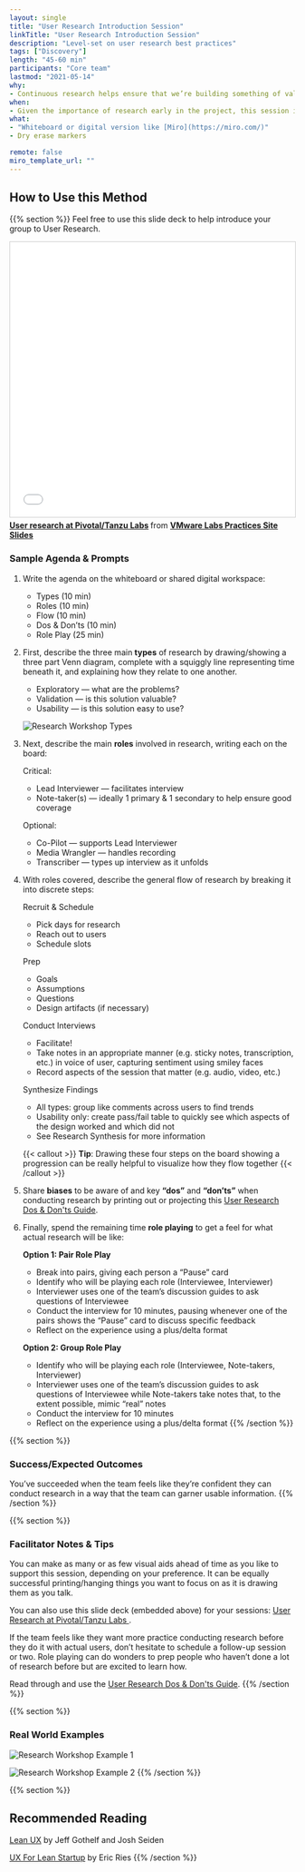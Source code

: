 ```yaml
---
layout: single
title: "User Research Introduction Session"
linkTitle: "User Research Introduction Session"
description: "Level-set on user research best practices"
tags: ["Discovery"]
length: "45-60 min"
participants: "Core team"
lastmod: "2021-05-14"
why:
- Continuous research helps ensure that we’re building something of value at each step. Needs and problems live with people, so in order to create value we need a deep understanding of how well we're solving those problems. This session offers an overview of research best practices in order to align the team prior to the first stakeholder or user interviews they conduct.
when:
- Given the importance of research early in the project, this session is typically done as soon as possible after Kickoff in advance of any stakeholder interviews or exploratory user research.
what:
- "Whiteboard or digital version like [Miro](https://miro.com/)"
- Dry erase markers

remote: false
miro_template_url: ""
---
```

## How to Use this Method

{{% section %}}
Feel free to use this slide deck to help introduce your group to User Research.

<iframe src="//www.slideshare.net/slideshow/embed_code/key/iYAC2Vhv0ZEIml" width="595" height="485" frameborder="0" marginwidth="0" marginheight="0" scrolling="no" style="border:1px solid #CCC; border-width:1px; margin-bottom:5px; max-width: 100%;" allowfullscreen> </iframe> <div style="margin-bottom:5px"> <strong> <a href="//www.slideshare.net/VMwareTanzu/user-research-at-vmware-tanzu-labs" title="User research at Pivotal/Tanzu Labs" target="_blank">User research at Pivotal/Tanzu Labs</a> </strong> from <strong><a href="https://www.slideshare.net/VMwareTanzu" target="_blank">VMware Labs Practices Site Slides</a></strong> </div>

### Sample Agenda & Prompts
1. Write the agenda on the whiteboard or shared digital workspace:

   - Types (10 min)
   - Roles (10 min)
   - Flow (10 min)
   - Dos & Don’ts (10 min)
   - Role Play (25 min)

1. First, describe the three main **types** of research by drawing/showing a three part Venn diagram, complete with a squiggly line representing time beneath it, and explaining how they relate to one another.

   - Exploratory — what are the problems?
   - Validation — is this solution valuable?
   - Usability — is this solution easy to use?

   ![Research Workshop Types](images/research-types.jpg)

1. Next, describe the main **roles** involved in research, writing each on the board:

   Critical:

   - Lead Interviewer — facilitates interview
   - Note-taker(s) — ideally 1 primary & 1 secondary to help ensure good coverage

   Optional:

   - Co-Pilot — supports Lead Interviewer
   - Media Wrangler — handles recording
   - Transcriber — types up interview as it unfolds

1. With roles covered, describe the general flow of research by breaking it into discrete steps:

   Recruit & Schedule
   - Pick days for research
   - Reach out to users
   - Schedule slots

   Prep
   - Goals
   - Assumptions
   - Questions
   - Design artifacts (if necessary)

   Conduct Interviews
   - Facilitate!
   - Take notes in an appropriate manner (e.g. sticky notes, transcription, etc.) in voice of user, capturing sentiment using smiley faces
   - Record aspects of the session that matter (e.g. audio, video, etc.)

   Synthesize Findings
   - All types: group like comments across users to find trends
   - Usability only: create pass/fail table to quickly see which aspects of the design worked and which did not
   - See Research Synthesis for more information

   {{< callout >}}
   **Tip**: Drawing these four steps on the board showing a progression can be really helpful to visualize how they flow together
   {{< /callout >}}

1. Share **biases** to be aware of and key **“dos”** and **“don’ts”** when conducting research by printing out or projecting this [User Research Dos & Don'ts Guide](/practices/user-research-introduction-session/dos-and-donts).

1. Finally, spend the remaining time **role playing** to get a feel for what actual research will be like:

   **Option 1: Pair Role Play**
   - Break into pairs, giving each person a “Pause” card
   - Identify who will be playing each role (Interviewee, Interviewer)
   - Interviewer uses one of the team’s discussion guides to ask questions of Interviewee
   - Conduct the interview for 10 minutes, pausing whenever one of the pairs shows the “Pause” card to discuss specific feedback
   - Reflect on the experience using a plus/delta format

   **Option 2: Group Role Play**
   - Identify who will be playing each role (Interviewee, Note-takers, Interviewer)
   - Interviewer uses one of the team’s discussion guides to ask questions of Interviewee while Note-takers take notes that, to the extent possible, mimic “real” notes
   - Conduct the interview for 10 minutes
   - Reflect on the experience using a plus/delta format
{{% /section %}}

{{% section %}}
### Success/Expected Outcomes
You’ve succeeded when the team feels like they’re confident they can conduct research in a way that the team can garner usable information.
{{% /section %}}

{{% section %}}
### Facilitator Notes & Tips
You can make as many or as few visual aids ahead of time as you like to support this session, depending on your preference. It can be equally successful printing/hanging things you want to focus on as it is drawing them as you talk.

You can also use this slide deck (embedded above) for your sessions: [User Research at Pivotal/Tanzu Labs
](https://tanzu.vmware.com/content/vmware-tanzu-developer-center-slides/user-research-at-vmware-tanzu-labs).

If the team feels like they want more practice conducting research before they do it with actual users, don’t hesitate to schedule a follow-up session or two. Role playing can do wonders to prep people who haven’t done a lot of research before but are excited to learn how.

Read through and use the  [User Research Dos & Don'ts Guide](/practices/user-research-introduction-session/dos-and-donts).
{{% /section %}}

{{% section %}}
### Real World Examples
![Research Workshop Example 1](images/example-1.jpg)

![Research Workshop Example 2](images/example-2.jpg)
{{% /section %}}

{{% section %}}
## Recommended Reading
[Lean UX](https://www.oreilly.com/library/view/lean-ux/9781449366834/) by Jeff Gothelf and Josh Seiden

[UX For Lean Startup](https://www.amazon.com/UX-Lean-Startups-Experience-Research/dp/1449334911) by Eric Ries
{{% /section %}}